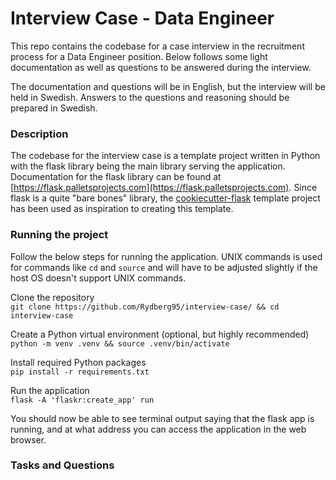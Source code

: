 # Interview Case - Data Engineer
This repo contains the codebase for a case interview in the recruitment process for a Data Engineer position. Below follows some light documentation as well as questions to be answered during the interview.

The documentation and questions will be in English, but the interview will be held in Swedish. Answers to the questions and reasoning should be prepared in Swedish.

### Description
The codebase for the interview case is a template project written in Python with the flask library being the main library serving the application. Documentation for the flask library can be found at [https://flask.palletsprojects.com](https://flask.palletsprojects.com). Since flask is a quite "bare bones" library, the [cookiecutter-flask](https://github.com/cookiecutter-flask/cookiecutter-flask) template project has been used as inspiration to creating this template.

### Running the project
Follow the below steps for running the application. UNIX commands is used for commands like `cd` and `source` and will have to be adjusted slightly if the host OS doesn't support UNIX commands.

Clone the repository  
`git clone https://github.com/Rydberg95/interview-case/ && cd interview-case`

Create a Python virtual environment (optional, but highly recommended)  
`python -m venv .venv && source .venv/bin/activate` 

Install required Python packages  
`pip install -r requirements.txt`

Run the application  
`flask -A 'flaskr:create_app' run`

You should now be able to see terminal output saying that the flask app is running, and at what address you can access the application in the web browser.

### Tasks and Questions


